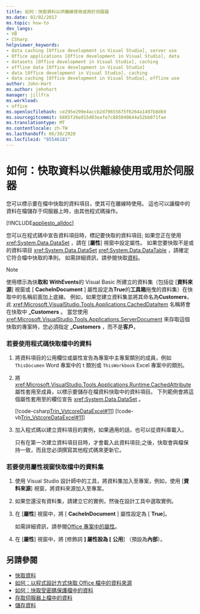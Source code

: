 ```yaml
---
title: 如何：快取資料以供離線使用或用於伺服器
ms.date: 02/02/2017
ms.topic: how-to
dev_langs:
- VB
- CSharp
helpviewer_keywords:
- data caching [Office development in Visual Studio], server use
- Office applications [Office development in Visual Studio], data
- datasets [Office development in Visual Studio], caching
- offline data [Office development in Visual Studio]
- data [Office development in Visual Studio], caching
- data caching [Office development in Visual Studio], offline use
author: John-Hart
ms.author: johnhart
manager: jillfra
ms.workload:
- office
ms.openlocfilehash: ce295e299e4accb2d79655675f6264a1497b8d69
ms.sourcegitcommit: b885f26e015d03eafe7c885040644a52bb071fae
ms.translationtype: MT
ms.contentlocale: zh-TW
ms.lasthandoff: 06/30/2020
ms.locfileid: "85546181"
---
```

# <a name="how-to-cache-data-for-use-offline-or-on-a-server"></a>如何：快取資料以供離線使用或用於伺服器
  您可以標示要在檔中快取的資料項目，使其可在離線時使用。 這也可以讓檔中的資料在檔儲存于伺服器上時，由其他程式碼操作。

 [!INCLUDE[appliesto_alldoc](../vsto/includes/appliesto-alldoc-md.md)]

 您可以在程式碼中宣告資料項目時，標記要快取的資料項目; 如果您正在使用 <xref:System.Data.DataSet> ，請在 [**屬性**] 視窗中設定屬性。 如果您要快取不是或的資料項目 <xref:System.Data.DataSet> <xref:System.Data.DataTable> ，請確定它符合檔中快取的準則。 如需詳細資訊，請參閱快取[資料](../vsto/caching-data.md)。

> [!NOTE]
> 使用標示為快**取和** **WithEvents**的 Visual Basic 所建立的資料集（包括從 [**資料來源**] 視窗或 [ **CacheInDocument** ] 屬性設定為**True**的**工具箱**拖曳的資料集）在快取中的名稱前面加上底線。 例如，如果您建立資料集並將其命名為**Customers**，此 <xref:Microsoft.VisualStudio.Tools.Applications.CachedDataItem> 名稱將會在快取中 **_Customers** 。 當您使用 <xref:Microsoft.VisualStudio.Tools.Applications.ServerDocument> 來存取這個快取的專案時，您必須指定 **_Customers** ，而不是**客戶**。

### <a name="to-cache-data-in-the-document-using-code"></a>若要使用程式碼快取檔中的資料

1. 將資料項目的公用欄位或屬性宣告為專案中主專案類別的成員，例如 `ThisDocumen` Word 專案中的 t 類別或 `ThisWorkbook` Excel 專案中的類別。

2. 將 <xref:Microsoft.VisualStudio.Tools.Applications.Runtime.CachedAttribute> 屬性套用至成員，以標示要儲存在檔資料快取中的資料項目。 下列範例會將這個屬性套用至的欄位宣告 <xref:System.Data.DataSet> 。

     [!code-csharp[Trin_VstcoreDataExcel#11](../vsto/codesnippet/CSharp/Trin_VstcoreDataExcelCS/Sheet1.cs#11)]
     [!code-vb[Trin_VstcoreDataExcel#11](../vsto/codesnippet/VisualBasic/Trin_VstcoreDataExcelVB/Sheet1.vb#11)]

3. 加入程式碼以建立資料項目的實例，如果適用的話，也可以從資料庫載入。

     只有在第一次建立資料項目目時，才會載入此資料項目;之後，快取會與檔保持一致，而且您必須撰寫其他程式碼來更新它。

### <a name="to-cache-a-dataset-in-the-document-by-using-the-properties-window"></a>若要使用屬性視窗快取檔中的資料集

1. 使用 Visual Studio 設計師中的工具，將資料集加入至專案，例如，使用 [**資料來源**] 視窗，將資料來源加入至專案。

2. 如果您還沒有資料集，請建立它的實例，然後在設計工具中選取實例。

3. 在 [**屬性**] 視窗中，將 [ **CacheInDocument** ] 屬性設定為 [ **True**]。

     如需詳細資訊，請參閱[Office 專案中的屬性](../vsto/properties-in-office-projects.md)。

4. 在 [**屬性**] 視窗中，將 [修飾詞 **] 屬性設為 [** **公用**] （預設為**內部**）。

## <a name="see-also"></a>另請參閱
- [快取資料](../vsto/caching-data.md)
- [如何：以程式設計方式快取 Office 檔中的資料來源](../vsto/how-to-programmatically-cache-a-data-source-in-an-office-document.md)
- [如何：快取受密碼保護檔中的資料](../vsto/how-to-cache-data-in-a-password-protected-document.md)
- [存取伺服器上檔中的資料](../vsto/accessing-data-in-documents-on-the-server.md)
- [儲存資料](../data-tools/save-data-back-to-the-database.md)
